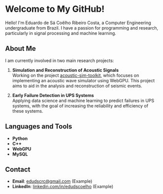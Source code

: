 # Welcome to My GitHub!

Hello! I'm Eduardo de Sá Coêlho Ribeiro Costa, a Computer Engineering undergraduate from Brazil. I have a passion for programming and research, particularly in signal processing and machine learning.

## About Me

I am currently involved in two main research projects:

1. **Simulation and Reconstruction of Acoustic Signals**  
   Working on the project [acoustic-sim-toolkit](https://github.com/eduds08/acoustic-sim-toolkit), which focuses on implementing an acoustic wave simulator using WebGPU. This project aims to aid in the analysis and reconstruction of seismic events.

2. **Early Failure Detection in UPS Systems**  
   Applying data science and machine learning to predict failures in UPS systems, with the goal of increasing the reliability and efficiency of these systems.

## Languages and Tools

- **Python**
- **C++**
- **WebGPU**
- **MySQL**

## Contact

- **Email**: [edudscrc@gmail.com](mailto:edudscrc@gmail.com) (Example)
- **LinkedIn**: [linkedin.com/in/edudscoelho](https://linkedin.com/in/edudscoelho) (Example)
